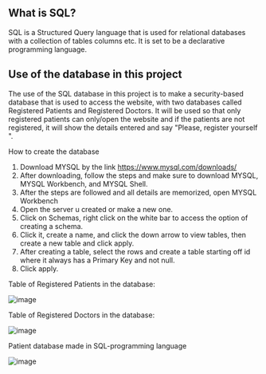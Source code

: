 ## What is SQL?
SQL is a Structured Query language that is used for relational databases with a collection of tables columns etc. It is set to be a declarative programming language.

## Use of the database in this project
The use of the SQL database in this project is to make a security-based database that is used to access the website, with two databases called Registered Patients and Registered Doctors. It will be used so that only registered patients can only/open the website and if the patients are not registered, it will show the details entered and say "Please, register yourself ".

How to create the database
1.	Download MYSQL by the link https://www.mysql.com/downloads/
2.	After downloading, follow the steps and make sure to download MYSQL, MYSQL Workbench, and MYSQL Shell.
3.	After the steps are followed and all details are memorized, open MYSQL Workbench
4.	Open the server u created or make a new one.
5.	Click on Schemas, right click on the white bar to access the option of creating a schema.
6.	Click it, create a name, and click the down arrow to view tables, then create a new table and click apply.
7.	After creating a table, select the rows and create a table starting off id where it always has a Primary Key and not null.
8.	Click apply.


Table of Registered Patients in the database:

![image](https://github.com/MMemon2003/HealthProject2024/assets/146339735/f7bbe1b9-32cd-4d0f-b831-41df2928384b)


Table of Registered Doctors in the database:


![image](https://github.com/MMemon2003/HealthProject2024/assets/146339735/682d0c72-ecab-492b-aad5-a5646614adbd)


Patient database made in SQL-programming language 


![image](https://github.com/MMemon2003/HealthProject2024/assets/146339735/ad0e8cd7-66bb-46ff-a4fd-0f3e47f98a02)








